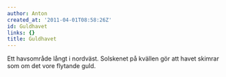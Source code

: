 ```yaml
---
author: Anton
created_at: '2011-04-01T08:58:26Z'
id: Guldhavet
links: {}
title: Guldhavet
---
```


Ett havsområde långt i nordväst. Solskenet på kvällen gör att havet skimrar som om det vore flytande
guld.
